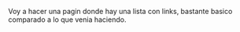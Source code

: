 Voy a hacer una pagin donde hay una lista con links, bastante basico comparado a lo que venia haciendo.